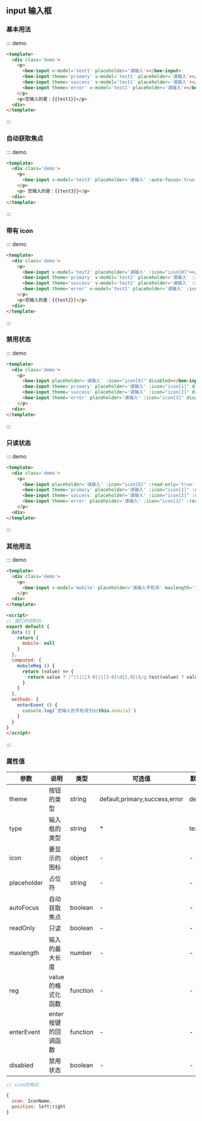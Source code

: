 <style>
.demo .ipt--wp {
  margin-right: 20px;
}
</style>
<script>
export default {
  data () {
    return {
      test1: null,
      test2: null,
      test3: null,
      mobile: null,
      readOnly: 'readOnly',
      icon: [{
        icon: 'search',
        position: 'left'
      }, {
        icon: 'mobile',
        position: 'left'
      }, {
        icon: 'correct',
        position: 'right'
      }, {
        icon: 'error',
        position: 'right'
      }]
    }
  },
  computed: {
    mobileReg () {
      return (value) => {
        return value ? /^(1|1[3-9]|1[3-9]\d{1,9})$/g.test(value) ? value : this.mobile : value
      }
    }
  },
  methods: {
    enterEvent () {
      console.log(`您输入的手机号为${this.mobile}`)
    }
  }
}
</script>

## input 输入框

### 基本用法

::: demo
``` html
<template>
  <div class='demo'>
    <p>
      <bee-input v-model='test1' placeholder='请输入'></bee-input>
      <bee-input theme='primary' v-model='test1' placeholder='请输入'></bee-input>
      <bee-input theme='success' v-model='test1' placeholder='请输入'></bee-input>
      <bee-input theme='error' v-model='test1' placeholder='请输入'></bee-input>
    </p>
    <p>您输入的是：{{test1}}</p>
  <div>
</template>
```

:::

### 自动获取焦点

::: demo

``` html
<template>
  <div class='demo'>
    <p>
      <bee-input v-model='test3' placeholder='请输入' :auto-focus='true'></bee-input>
    </p>
    <p> 您输入的是：{{test3}}</p>
  <div>
</template>
```
:::

### 带有 icon

::: demo

``` html
<template>
  <div class='demo'>
    <p>
      <bee-input v-model='test2' placeholder='请输入' :icon="icon[0]"></bee-input>
      <bee-input theme='primary' v-model='test2' placeholder='请输入' :icon="icon[1]"></bee-input>
      <bee-input theme='success' v-model='test2' placeholder='请输入' :icon="icon[2]"></bee-input>
      <bee-input theme='error' v-model='test2' placeholder='请输入' :icon="icon[3]"></bee-input>
    </p>
    <p>您输入的是：{{test2}}</p>
  <div>
</template>
```
:::

### 禁用状态

::: demo

``` html
<template>
  <div class='demo'>
    <p>
      <bee-input placeholder='请输入' :icon="icon[0]" disabled></bee-input>
      <bee-input theme='primary' placeholder='请输入' :icon="icon[1]" disabled></bee-input>
      <bee-input theme='success' placeholder='请输入' :icon="icon[2]" disabled></bee-input>
      <bee-input theme='error' placeholder='请输入' :icon="icon[3]" disabled></bee-input>
    </p>
  <div>
</template>
```
:::

### 只读状态

::: demo

``` html
<template>
  <div class='demo'>
    <p>
      <bee-input placeholder='请输入' :icon="icon[0]" :read-only='true' value='readOnly'></bee-input>
      <bee-input theme='primary' placeholder='请输入' :icon="icon[1]" :read-only='true' value='readOnly'></bee-input>
      <bee-input theme='success' placeholder='请输入' :icon="icon[2]" :read-only='true' value='readOnly'></bee-input>
      <bee-input theme='error' placeholder='请输入' :icon="icon[3]" :read-only='true' value='readOnly'></bee-input>
    </p>
  <div>
</template>
```
:::

### 其他用法

::: demo

``` html
<template>
  <div class='demo'>
    <p>
      <bee-input v-model='mobile' placeholder='请输入手机号' maxlength='11' :icon="icon[1]" :reg='mobileReg' :enter-event='enterEvent'></bee-input>
    </p>
  <div>
</template>

<script>
// 请打开控制台
export default {
  data () {
    return {
      mobile: null
    }
  },
  computed: {
    mobileReg () {
      return (value) => {
        return value ? /^(1|1[3-9]|1[3-9]\d{1,9})$/g.test(value) ? value : this.mobile : value
      }
    }
  },
  methods: {
    enterEvent () {
      console.log(`您输入的手机号为${this.mobile}`)
    }
  }
}
</script>
```
:::

### 属性值

<!-- ``` html
<bee-input
  :theme='String'
  :type='String'
  :icon='Object'
  :placeholder='String'
  :auto-focus='Boolean'
  :read-only='Boolean'
  :maxlength='Number'
  :reg='Function'
  :enter-event='Function'
  disabled
></bee-input>
``` -->

|参数|说明|类型|可选值|默认值|
|---|---|---|---|---|
|theme|按钮的类型|string|default,primary,success,error|default|
|type|输入框的类型|string|*|text|
|icon|要显示的图标|object|-|-|
|placeholder|占位符|string|-|-|
|autoFocus|自动获取焦点|boolean|-|-|
|readOnly|只读|boolean|-|-|
|maxlength|输入的最大长度|number|-|-|
|reg|value的格式化函数|function|-|-|
|enterEvent|enter按键的回调函数|function|-|-|
|disabled|禁用状态|boolean|-|-|

``` js
// icon的格式

{
  icon: IconName,
  position: left|right
}
```
